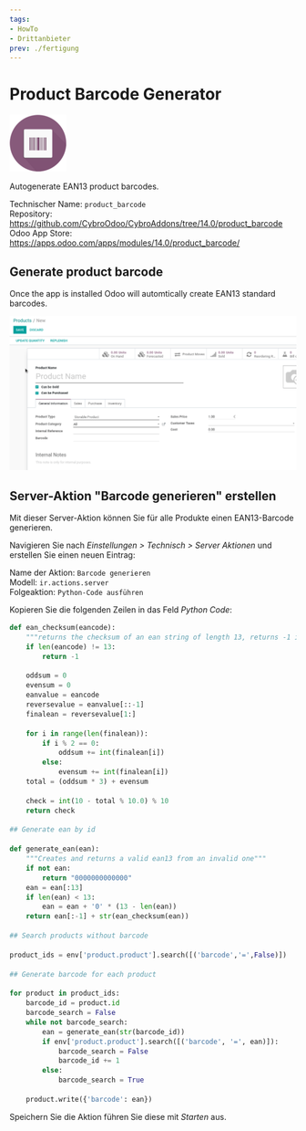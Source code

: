 ```yaml
---
tags:
- HowTo
- Drittanbieter
prev: ./fertigung
---
```

# Product Barcode Generator
![](assets/icon_odoo_product_barcode.png)

Autogenerate EAN13 product barcodes.

Technischer Name: `product_barcode`\
Repository: <https://github.com/CybroOdoo/CybroAddons/tree/14.0/product_barcode>\
Odoo App Store: <https://apps.odoo.com/apps/modules/14.0/product_barcode/>

## Generate product barcode

Once the app is installed Odoo will automtically create EAN13 standard barcodes.

![Odoo App Product Barcode Generator](assets/Odoo%20App%20Product%20Barcode%20Generator.gif)

## Server-Aktion "Barcode generieren" erstellen

Mit dieser Server-Aktion können Sie für alle Produkte einen EAN13-Barcode generieren.

Navigieren Sie nach *Einstellungen > Technisch > Server Aktionen* und erstellen Sie einen neuen Eintrag:

Name der Aktion: `Barcode generieren`\
Modell: `ir.actions.server`\
Folgeaktion: `Python-Code ausführen`

Kopieren Sie die folgenden Zeilen in das Feld *Python Code*:

```python
def ean_checksum(eancode):
    """returns the checksum of an ean string of length 13, returns -1 if the string has the wrong length"""
    if len(eancode) != 13:
        return -1
        
    oddsum = 0
    evensum = 0
    eanvalue = eancode
    reversevalue = eanvalue[::-1]
    finalean = reversevalue[1:]

    for i in range(len(finalean)):
        if i % 2 == 0:
            oddsum += int(finalean[i])
        else:
            evensum += int(finalean[i])
    total = (oddsum * 3) + evensum

    check = int(10 - total % 10.0) % 10
    return check

## Generate ean by id

def generate_ean(ean):
    """Creates and returns a valid ean13 from an invalid one"""
    if not ean:
        return "0000000000000"
    ean = ean[:13]
    if len(ean) < 13:
        ean = ean + '0' * (13 - len(ean))
    return ean[:-1] + str(ean_checksum(ean))

## Search products without barcode

product_ids = env['product.product'].search([('barcode','=',False)])

## Generate barcode for each product

for product in product_ids:
    barcode_id = product.id
    barcode_search = False
    while not barcode_search:
        ean = generate_ean(str(barcode_id))
        if env['product.product'].search([('barcode', '=', ean)]):
            barcode_search = False
            barcode_id += 1
        else:
            barcode_search = True
    
    product.write({'barcode': ean})
```

Speichern Sie die Aktion führen Sie diese mit *Starten* aus.